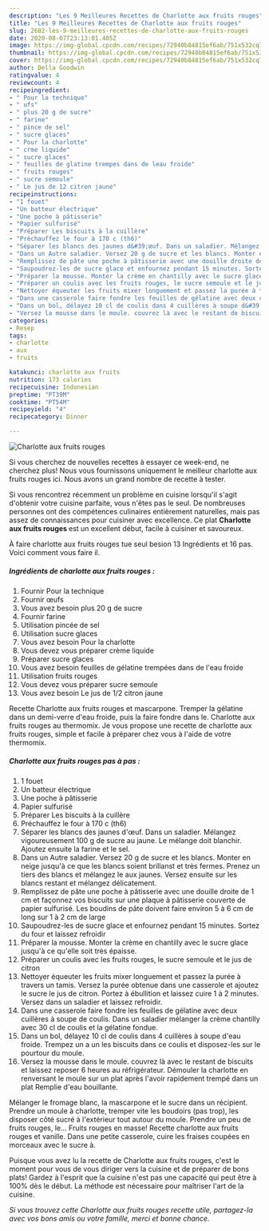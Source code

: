 ```yaml
---
description: "Les 9 Meilleures Recettes de Charlotte aux fruits rouges"
title: "Les 9 Meilleures Recettes de Charlotte aux fruits rouges"
slug: 2682-les-9-meilleures-recettes-de-charlotte-aux-fruits-rouges
date: 2020-08-07T23:13:01.405Z
image: https://img-global.cpcdn.com/recipes/72940b84815ef6ab/751x532cq70/charlotte-aux-fruits-rouges-photo-principale-de-la-recette.jpg
thumbnail: https://img-global.cpcdn.com/recipes/72940b84815ef6ab/751x532cq70/charlotte-aux-fruits-rouges-photo-principale-de-la-recette.jpg
cover: https://img-global.cpcdn.com/recipes/72940b84815ef6ab/751x532cq70/charlotte-aux-fruits-rouges-photo-principale-de-la-recette.jpg
author: Della Goodwin
ratingvalue: 4
reviewcount: 4
recipeingredient:
- " Pour la technique"
- " ufs"
- " plus 20 g de sucre"
- " farine"
- " pince de sel"
- " sucre glaces"
- " Pour la charlotte"
- " crme liquide"
- " sucre glaces"
- " feuilles de glatine trempes dans de leau froide"
- " fruits rouges"
- " sucre semoule"
- " Le jus de 12 citron jaune"
recipeinstructions:
- "1 fouet"
- "Un batteur électrique"
- "Une poche à pâtisserie"
- "Papier sulfurisé"
- "Préparer Les biscuits à la cuillère"
- "Préchauffez le four à 170 c (th6)"
- "Séparer les blancs des jaunes d&#39;œuf. Dans un saladier. Mélangez vigoureusement 100 g de sucre au jaune. Le mélange doit blanchir. Ajoutez ensuite la farine et le sel."
- "Dans un Autre saladier. Versez 20 g de sucre et les blancs. Monter en neige jusqu&#39;à ce que les blancs soient brillanst et très fermes. Prenez un tiers des blancs et mélangez le aux jaunes. Versez ensuite sur les blancs restant et mélangez délicatement."
- "Remplissez de pâte une poche à pâtisserie avec une douille droite de 1 cm et façonnez vos biscuits sur une plaque à pâtisserie couverte de papier sulfurisé. Les boudins de pâte doivent faire environ 5 à 6 cm de long sur 1 à 2 cm de large"
- "Saupoudrez-les de sucre glace et enfournez pendant 15 minutes. Sortez du four et laissez refroidir"
- "Préparer la mousse. Monter la crème en chantilly avec le sucre glace jusqu&#39;à ce qu&#39;elle soit très épaisse."
- "Préparer un coulis avec les fruits rouges, le sucre semoule et le jus de citron"
- "Nettoyer équeuter les fruits mixer longuement et passez la purée à travers un tamis. Versez la purée obtenue dans une casserole et ajoutez le sucre le jus de citron. Portez à ébullition et laissez cuire 1 à 2 minutes. Versez dans un saladier et laissez refroidir."
- "Dans une casserole faire fondre les feuilles de gélatine avec deux cuillères à soupe de coulis. Dans un saladier mélanger la crème chantilly avec 30 cl de coulis et la gélatine fondue."
- "Dans un bol, délayez 10 cl de coulis dans 4 cuillères à soupe d&#39;eau froide. Trempez un a un les biscuits dans ce coulis et disposez-les sur le pourtour du moule."
- "Versez la mousse dans le moule. couvrez là avec le restant de biscuits et laissez reposer 6 heures au réfrigérateur. Démouler la charlotte en renversant le moule sur un plat après l&#39;avoir rapidement trempé dans un plat Remplie d&#39;eau bouillante."
categories:
- Resep
tags:
- charlotte
- aux
- fruits

katakunci: charlotte aux fruits 
nutrition: 173 calories
recipecuisine: Indonesian
preptime: "PT39M"
cooktime: "PT54M"
recipeyield: "4"
recipecategory: Dinner

---
```



![Charlotte aux fruits rouges](https://img-global.cpcdn.com/recipes/72940b84815ef6ab/751x532cq70/charlotte-aux-fruits-rouges-photo-principale-de-la-recette.jpg)

Si vous cherchez de nouvelles recettes à essayer ce week-end, ne cherchez plus! Nous vous fournissons uniquement le meilleur charlotte aux fruits rouges ici. Nous avons un grand nombre de recette à tester.

Si vous rencontrez récemment un problème en cuisine lorsqu'il s'agit d'obtenir votre cuisine parfaite, vous n'êtes pas le seul. De nombreuses personnes ont des compétences culinaires entièrement naturelles, mais pas assez de connaissances pour cuisiner avec excellence. Ce plat <strong> Charlotte aux fruits rouges </strong> est un excellent début, facile à cuisiner et savoureux.

<!--inarticleads1-->

À faire charlotte aux fruits rouges tue seul besion 13 Ingrédients et 16 pas. Voici comment vous faire il.

##### Ingrédients de charlotte aux fruits rouges :

1. Fournir  Pour la technique
1. Fournir  œufs
1. Vous avez besoin  plus 20 g de sucre
1. Fournir  farine
1. Utilisation  pincée de sel
1. Utilisation  sucre glaces
1. Vous avez besoin  Pour la charlotte
1. Vous devez vous préparer  crème liquide
1. Préparer  sucre glaces
1. Vous avez besoin  feuilles de gélatine trempées dans de l&#39;eau froide
1. Utilisation  fruits rouges
1. Vous devez vous préparer  sucre semoule
1. Vous avez besoin  Le jus de 1/2 citron jaune


Recette Charlotte aux fruits rouges et mascarpone. Tremper la gélatine dans un demi-verre d&#39;eau froide, puis la faire fondre dans le. Charlotte aux fruits rouges au thermomix. Je vous propose une recette de charlotte aux fruits rouges, simple et facile à préparer chez vous à l&#39;aide de votre thermomix. 

<!--inarticleads2-->

##### Charlotte aux fruits rouges pas à pas :

1. 1 fouet
1. Un batteur électrique
1. Une poche à pâtisserie
1. Papier sulfurisé
1. Préparer Les biscuits à la cuillère
1. Préchauffez le four à 170 c (th6)
1. Séparer les blancs des jaunes d&#39;œuf. Dans un saladier. Mélangez vigoureusement 100 g de sucre au jaune. Le mélange doit blanchir. Ajoutez ensuite la farine et le sel.
1. Dans un Autre saladier. Versez 20 g de sucre et les blancs. Monter en neige jusqu&#39;à ce que les blancs soient brillanst et très fermes. Prenez un tiers des blancs et mélangez le aux jaunes. Versez ensuite sur les blancs restant et mélangez délicatement.
1. Remplissez de pâte une poche à pâtisserie avec une douille droite de 1 cm et façonnez vos biscuits sur une plaque à pâtisserie couverte de papier sulfurisé. Les boudins de pâte doivent faire environ 5 à 6 cm de long sur 1 à 2 cm de large
1. Saupoudrez-les de sucre glace et enfournez pendant 15 minutes. Sortez du four et laissez refroidir
1. Préparer la mousse. Monter la crème en chantilly avec le sucre glace jusqu&#39;à ce qu&#39;elle soit très épaisse.
1. Préparer un coulis avec les fruits rouges, le sucre semoule et le jus de citron
1. Nettoyer équeuter les fruits mixer longuement et passez la purée à travers un tamis. Versez la purée obtenue dans une casserole et ajoutez le sucre le jus de citron. Portez à ébullition et laissez cuire 1 à 2 minutes. Versez dans un saladier et laissez refroidir.
1. Dans une casserole faire fondre les feuilles de gélatine avec deux cuillères à soupe de coulis. Dans un saladier mélanger la crème chantilly avec 30 cl de coulis et la gélatine fondue.
1. Dans un bol, délayez 10 cl de coulis dans 4 cuillères à soupe d&#39;eau froide. Trempez un a un les biscuits dans ce coulis et disposez-les sur le pourtour du moule.
1. Versez la mousse dans le moule. couvrez là avec le restant de biscuits et laissez reposer 6 heures au réfrigérateur. Démouler la charlotte en renversant le moule sur un plat après l&#39;avoir rapidement trempé dans un plat Remplie d&#39;eau bouillante.


Mélanger le fromage blanc, la mascarpone et le sucre dans un récipient. Prendre un moule à charlotte, tremper vite les boudoirs (pas trop), les disposer côté sucré à l&#39;extérieur tout autour du moule. Prendre un peu de fruits rouges, le… Fruits rouges en masse! Recette charlotte aux fruits rouges et vanille. Dans une petite casserole, cuire les fraises coupées en morceaux avec le sucre à. 

<!--inarticleads1-->

<p>
Puisque vous avez lu la recette de Charlotte aux fruits rouges, c'est le moment pour vous de vous diriger vers la cuisine et de préparer de bons plats! Gardez à l'esprit que la cuisine n'est pas une capacité qui peut être à 100% dès le début. La méthode est nécessaire pour maîtriser l'art de la cuisine.
</p>

<p>
<i>Si vous trouvez cette Charlotte aux fruits rouges recette utile, partagez-la avec vos bons amis ou votre famille, merci et bonne chance.</i>
</p>
